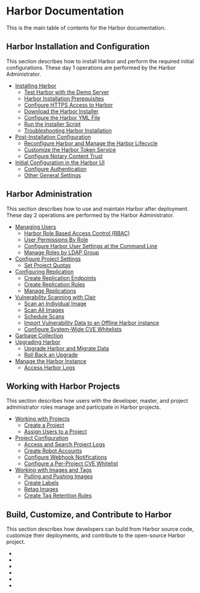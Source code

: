 # Harbor Documentation 

This is the main table of contents for the Harbor documentation.

## Harbor Installation and Configuration

This section describes how to install Harbor and perform the required initial configurations. These day 1 operations are performed by the Harbor Administrator.

- [Installing Harbor](install_config/installation/_index.md)
  - [Test Harbor with the Demo Server](install_config/installation/demo_server.md)
  - [Harbor Installation Prerequisites](install_config/installation/installation_prereqs.md)
  - [Configure HTTPS Access to Harbor](install_config/installation/configure_https.md)
  - [Download the Harbor Installer](install_config/installation/download_installer.md)
  - [Configure the Harbor YML File](install_config/installation/configure_yml_file.md)
  - [Run the Installer Script](install_config/installation/run_installer_script.md)
  - [Troubleshooting Harbor Installation](install_config/installation/troubleshoot_installation.md)
- [Post-Installation Configuration](install_config/configuration/_index.md)
  - [Reconfigure Harbor and Manage the Harbor Lifecycle](install_config/configuration/reconfigure_manage_lifecycle.md)
  - [Customize the Harbor Token Service](install_config/configuration/customize_token_service.md)
  - [Configure Notary Content Trust](install_config/configuration/configure_notary_content_trust.md)
- [Initial Configuration in the Harbor UI](install_config/configuration/initial_config_ui.md)
  - [Configure Authentication](install_config/configuration/configure_authentication.md)
  - [Other General Settings](install_config/configuration/general_settings.md)
  
## Harbor Administration

This section describes how to use and maintain Harbor after deployment. These day 2 operations are performed by the Harbor Administrator.

- [Managing Users](administration/managing_users/_index.md)
  - [Harbor Role Based Access Control (RBAC)](administration/managing_users/configure_rbac.md)
  - [User Permissions By Role](administration/managing_users/user_permissions_by_role.md)
  - [Configure Harbor User Settings at the Command Line](administration/managing_users/configure_user_settings_cli.md)
  - [Manage Roles by LDAP Group](administration/managing_users/manage_role_by_ldap_group.md)
- [Configure Project Settings](administration/configure_project_settings/_index.md)
  - [Set Project Quotas](administration/configure_project_settings/set_project_quotas.md)
- [Configuring Replication](administration/configuring_replication/_index.md)
  - [Create Replication Endpoints](administration/configuring_replication/create_replication_endpoints.md)
  - [Create Replication Rules](administration/configuring_replication/create_replication_rules.md)
  - [Manage Replications](administration/configuring_replication/manage_replications.md) 
- [Vulnerability Scanning with Clair](administration/vulnerability_scanning/_index.md)
  - [Scan an Individual Image](administration/vulnerability_scanning/scan_individual_image.md)
  - [Scan All Images](administration/vulnerability_scanning/scan_all_images.md)
  - [Schedule Scans](administration/vulnerability_scanning/schedule_scans.md)
  - [Import Vulnerability Data to an Offline Harbor instance](administration/vulnerability_scanning/import_vulnerability_data.md)
  - [Configure System-Wide CVE Whitelists](administration/vulnerability_scanning/configire_system_whitelist.md)
- [Garbage Collection](administration/garbage_collection/_index.md)
- [Upgrading Harbor](administration/upgrade/_index.md)
  - [Upgrade Harbor and Migrate Data](administration/upgrade/upgrade_migrate_data.md)
  - [Roll Back an Upgrade](administration/upgrade/roll_back_upgrade.md)
- [Manage the Harbor Instance](administration/manage_harbor/_index.md)
  - [Access Harbor Logs](administration/manage_harbor/access_logs.md)

## Working with Harbor Projects

This section describes how users with the developer, master, and project administrator roles manage and participate in Harbor projects.

- [Working with Projects](working_with_projects/_index.md)
  - [Create a Project](working_with_projects/create_projects.md)
  - [Assign Users to a Project](working_with_projects/add_users.md)
- [Project Configuration](working_with_projects/project_configuration.md)
  - [Access and Search Project Logs](working_with_projects/access_project_logs.md)
  - [Create Robot Accounts](working_with_projects/create_robot_accounts.md)
  - [Configure Webhook Notifications](working_with_projects/configure_webhooks.md)
  - [Configure a Per-Project CVE Whitelist](working_with_projects/configure_project_whitelist.md)
- [Working with Images and Tags](working_with_projects/working_with_images.md)
  - [Pulling and Pushing Images](working_with_projects/pulling_pushing_images.md)
  - [Create Labels](working_with_projects/create_labels.md)
  - [Retag Images](retagging_images.md) 
  - [Create Tag Retention Rules](working_with_projects/create_tag_retention_rules.md)

## Build, Customize, and Contribute to Harbor

This section describes how developers can build from Harbor source code, customize their deployments, and contribute to the open-source Harbor project.

- [](build_customize_contribute/)
- [](build_customize_contribute/)
- [](build_customize_contribute/)
- [](build_customize_contribute/)
- [](build_customize_contribute/)
- [](build_customize_contribute/)